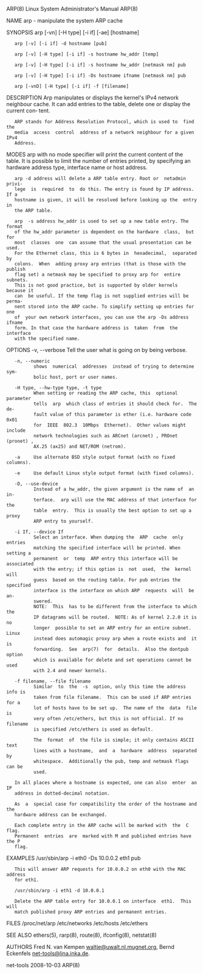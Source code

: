 ARP(8)                Linux System Administrator's Manual               ARP(8)

NAME
       arp - manipulate the system ARP cache

SYNOPSIS
       arp [-vn] [-H type] [-i if] [-ae] [hostname]

       arp [-v] [-i if] -d hostname [pub]

       arp [-v] [-H type] [-i if] -s hostname hw_addr [temp]

       arp [-v] [-H type] [-i if] -s hostname hw_addr [netmask nm] pub

       arp [-v] [-H type] [-i if] -Ds hostname ifname [netmask nm] pub

       arp [-vnD] [-H type] [-i if] -f [filename]

DESCRIPTION
       Arp  manipulates or displays the kernel's IPv4 network neighbour cache.
       It can add entries to the table, delete one or display the current con‐
       tent.

       ARP stands for Address Resolution Protocol, which is used to  find  the
       media  access  control  address of a network neighbour for a given IPv4
       Address.

MODES
       arp with no mode specifier will print the current content of the table.
       It is possible to limit the number of entries printed, by specifying an
       hardware address type, interface name or host address.

       arp -d address will delete a ARP table entry. Root or  netadmin  privi‐
       lege  is  required  to  do this. The entry is found by IP address. If a
       hostname is given, it will be resolved before looking up the  entry  in
       the ARP table.

       arp  -s address hw_addr is used to set up a new table entry. The format
       of the hw_addr parameter is dependent on the hardware  class,  but  for
       most  classes  one  can assume that the usual presentation can be used.
       For the Ethernet class, this is 6 bytes in  hexadecimal,  separated  by
       colons.  When  adding proxy arp entries (that is those with the publish
       flag set) a netmask may be specified to proxy arp for  entire  subnets.
       This is not good practice, but is supported by older kernels because it
       can  be useful. If the temp flag is not supplied entries will be perma‐
       nent stored into the ARP cache. To simplify setting up entries for  one
       of  your own network interfaces, you can use the arp -Ds address ifname
       form. In that case the hardware address is  taken  from  the  interface
       with the specified name.

OPTIONS
       -v, --verbose
              Tell the user what is going on by being verbose.

       -n, --numeric
              shows  numerical  addresses  instead of trying to determine sym‐
              bolic host, port or user names.

       -H type, --hw-type type, -t type
              When setting or reading the ARP cache, this  optional  parameter
              tells  arp  which class of entries it should check for.  The de‐
              fault value of this parameter is ether (i.e. hardware code  0x01
              for  IEEE  802.3  10Mbps  Ethernet).  Other values might include
              network technologies such as ARCnet (arcnet) , PROnet (pronet) ,
              AX.25 (ax25) and NET/ROM (netrom).

       -a     Use alternate BSD style output format (with no fixed columns).

       -e     Use default Linux style output format (with fixed columns).

       -D, --use-device
              Instead of a hw_addr, the given argument is the name of  an  in‐
              terface.  arp will use the MAC address of that interface for the
              table  entry.  This is usually the best option to set up a proxy
              ARP entry to yourself.

       -i If, --device If
              Select an interface. When dumping the  ARP  cache  only  entries
              matching the specified interface will be printed. When setting a
              permanent  or  temp  ARP entry this interface will be associated
              with the entry; if this option is  not  used,  the  kernel  will
              guess  based on the routing table. For pub entries the specified
              interface is the interface on which ARP  requests  will  be  an‐
              swered.
              NOTE:  This  has to be different from the interface to which the
              IP datagrams will be routed.  NOTE: As of kernel 2.2.0 it is  no
              longer  possible to set an ARP entry for an entire subnet. Linux
              instead does automagic proxy arp when a route exists and  it  is
              forwarding.  See  arp(7)  for  details.  Also the dontpub option
              which is available for delete and set operations cannot be  used
              with 2.4 and newer kernels.

       -f filename, --file filename
              Similar  to  the  -s  option, only this time the address info is
              taken from file filename.  This can be used if ARP entries for a
              lot of hosts have to be set up.  The name of the  data  file  is
              very often /etc/ethers, but this is not official. If no filename
              is specified /etc/ethers is used as default.

              The  format  of  the file is simple; it only contains ASCII text
              lines with a hostname,  and  a  hardware  address  separated  by
              whitespace.  Additionally the pub, temp and netmask flags can be
              used.

       In all places where a hostname is expected, one can also  enter  an  IP
       address in dotted-decimal notation.

       As  a  special case for compatibility the order of the hostname and the
       hardware address can be exchanged.

       Each complete entry in the ARP cache will be marked with  the  C  flag.
       Permanent  entries  are  marked with M and published entries have the P
       flag.

EXAMPLES
       /usr/sbin/arp -i eth0 -Ds 10.0.0.2 eth1 pub

       This will answer ARP requests for 10.0.0.2 on eth0 with the MAC address
       for eth1.

       /usr/sbin/arp -i eth1 -d 10.0.0.1

       Delete the ARP table entry for 10.0.0.1 on interface  eth1.  This  will
       match published proxy ARP entries and permanent entries.

FILES
       /proc/net/arp
       /etc/networks
       /etc/hosts
       /etc/ethers

SEE ALSO
       ethers(5), rarp(8), route(8), ifconfig(8), netstat(8)

AUTHORS
       Fred   N.  van  Kempen  <waltje@uwalt.nl.mugnet.org>,  Bernd  Eckenfels
       <net-tools@lina.inka.de>.

net-tools                         2008-10-03                            ARP(8)
